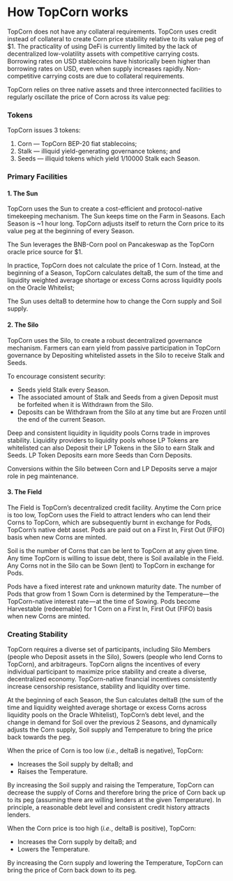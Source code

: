 # How TopCorn works

TopCorn does not have any collateral requirements. TopCorn uses credit instead of collateral to create Corn price stability relative to its value peg of $1. The practicality of using DeFi is currently limited by the lack of decentralized low-volatility assets with competitive carrying costs. Borrowing rates on USD stablecoins have historically been higher than borrowing rates on USD, even when supply increases rapidly. Non-competitive carrying costs are due to collateral requirements.

TopCorn relies on three native assets and three interconnected facilities to regularly oscillate the price of Corn across its value peg:

### **Tokens**

TopCorn issues 3 tokens:

1. Corn — TopCorn BEP-20 fiat stablecoins;
2. Stalk — illiquid yield-generating governance tokens; and
3. Seeds — illiquid tokens which yield 1/10000 Stalk each Season.

### **Primary Facilities**

#### **1. The Sun** <a href="#the-sun" id="the-sun"></a>

TopCorn uses the Sun to create a cost-efficient and protocol-native timekeeping mechanism. The Sun keeps time on the Farm in Seasons. Each Season is \~1 hour long. TopCorn adjusts itself to return the Corn price to its value peg at the beginning of every Season.

The Sun leverages the BNB-Corn pool on Pancakeswap as the TopCorn oracle price source for $1.

In practice, TopCorn does not calculate the price of 1 Corn. Instead, at the beginning of a Season, TopCorn calculates deltaB, the sum of the time and liquidity weighted average shortage or excess Corns across liquidity pools on the Oracle Whitelist;

The Sun uses deltaB to determine how to change the Corn supply and Soil supply.

#### **2. The Silo** <a href="#the-silo" id="the-silo"></a>

TopCorn uses the Silo, to create a robust decentralized governance mechanism. Farmers can earn yield from passive participation in TopCorn governance by Depositing whitelisted assets in the Silo to receive Stalk and Seeds.

To encourage consistent security:

* Seeds yield Stalk every Season.
* The associated amount of Stalk and Seeds from a given Deposit must be forfeited when it is Withdrawn from the Silo.
* Deposits can be Withdrawn from the Silo at any time but are Frozen until the end of the current Season.

Deep and consistent liquidity in liquidity pools Corns trade in improves stability. Liquidity providers to liquidity pools whose LP Tokens are whitelisted can also Deposit their LP Tokens in the Silo to earn Stalk and Seeds. LP Token Deposits earn more Seeds than Corn Deposits.

Conversions within the Silo between Corn and LP Deposits serve a major role in peg maintenance.

#### **3. The Field** <a href="#the-field" id="the-field"></a>

The Field is TopCorn’s decentralized credit facility. Anytime the Corn price is too low, TopCorn uses the Field to attract lenders who can lend their Corns to TopCorn, which are subsequently burnt in exchange for Pods, TopCorn’s native debt asset. Pods are paid out on a First In, First Out (FIFO) basis when new Corns are minted.

Soil is the number of Corns that can be lent to TopCorn at any given time. Any time TopCorn is willing to issue debt, there is Soil available in the Field. Any Corns not in the Silo can be Sown (lent) to TopCorn in exchange for Pods.

Pods have a fixed interest rate and unknown maturity date. The number of Pods that grow from 1 Sown Corn is determined by the Temperature— the TopCorn-native interest rate — at the time of Sowing. Pods become Harvestable (redeemable) for 1 Corn on a First In, First Out (FIFO) basis when new Corns are minted.

### **Creating Stability**

TopCorn requires a diverse set of participants, including Silo Members (people who Deposit assets in the Silo), Sowers (people who lend Corns to TopCorn), and arbitrageurs. TopCorn aligns the incentives of every individual participant to maximize price stability and create a diverse, decentralized economy. TopCorn-native financial incentives consistently increase censorship resistance, stability and liquidity over time.

At the beginning of each Season, the Sun calculates deltaB (the sum of the time and liquidity weighted average shortage or excess Corns across liquidity pools on the Oracle Whitelist), TopCorn’s debt level, and the change in demand for Soil over the previous 2 Seasons, and dynamically adjusts the Corn supply, Soil supply and Temperature to bring the price back towards the peg.

When the price of Corn is too low (_i.e._, deltaB is negative), TopCorn:

* Increases the Soil supply by deltaB; and
* Raises the Temperature.

By increasing the Soil supply and raising the Temperature, TopCorn can decrease the supply of Corns and therefore bring the price of Corn back up to its peg (assuming there are willing lenders at the given Temperature). In principle, a reasonable debt level and consistent credit history attracts lenders.

When the Corn price is too high (_i.e._, deltaB is positive), TopCorn:

* Increases the Corn supply by deltaB; and
* Lowers the Temperature.

By increasing the Corn supply and lowering the Temperature, TopCorn can bring the price of Corn back down to its peg.
